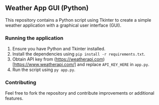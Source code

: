 ## Weather App GUI (Python)

This repository contains a Python script using Tkinter to create a simple weather application with a graphical user interface (GUI).

### Running the application

1. Ensure you have Python and Tkinter installed.
2. Install the dependencies using `pip install -r requirements.txt`.
3. Obtain API key from (https://weatherapi.com)[https://www.weatherapi.com/] and replace `API_KEY_HERE` in `app.py`.
4. Run the script using `py app.py`.

### Contributing

Feel free to fork the repository and contribute improvements or additional features.